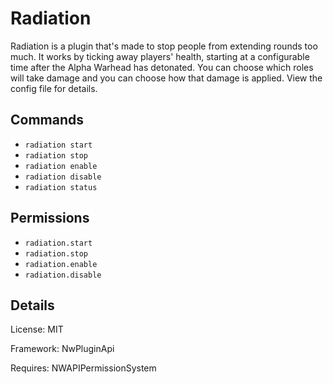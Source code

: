# Radiation

Radiation is a plugin that's made to stop people from
extending rounds too much.
It works by ticking away players' health, starting at a configurable time
after the Alpha Warhead has detonated.
You can choose which roles will take damage and you can choose how that
damage is applied.
View the config file for details.

## Commands

- `radiation start`
- `radiation stop`
- `radiation enable`
- `radiation disable`
- `radiation status`

## Permissions

- `radiation.start`
- `radiation.stop`
- `radiation.enable`
- `radiation.disable`

## Details

License: MIT

Framework: NwPluginApi

Requires: NWAPIPermissionSystem